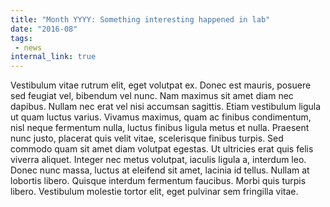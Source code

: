 ```yaml
---
title: "Month YYYY: Something interesting happened in lab"
date: "2016-08"
tags:
 - news
internal_link: true
---
```

Vestibulum vitae rutrum elit, eget volutpat ex. Donec est mauris, posuere sed feugiat vel, bibendum vel nunc. Nam maximus sit amet diam nec dapibus. Nullam nec erat vel nisi accumsan sagittis. Etiam vestibulum ligula ut quam luctus varius. Vivamus maximus, quam ac finibus condimentum, nisl neque fermentum nulla, luctus finibus ligula metus et nulla. Praesent nunc justo, placerat quis velit vitae, scelerisque finibus turpis. Sed commodo quam sit amet diam volutpat egestas. Ut ultricies erat quis felis viverra aliquet. Integer nec metus volutpat, iaculis ligula a, interdum leo. Donec nunc massa, luctus at eleifend sit amet, lacinia id tellus. Nullam at lobortis libero. Quisque interdum fermentum faucibus. Morbi quis turpis libero. Vestibulum molestie tortor elit, eget pulvinar sem fringilla vitae.
